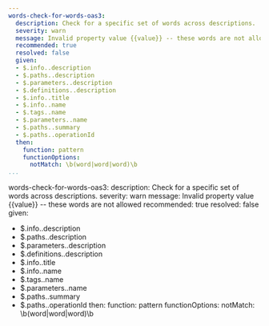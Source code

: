 ```yaml
---
words-check-for-words-oas3:
  description: Check for a specific set of words across descriptions.
  severity: warn
  message: Invalid property value {{value}} -- these words are not allowed
  recommended: true
  resolved: false
  given:
  - $.info..description
  - $.paths..description
  - $.parameters..description
  - $.definitions..description
  - $.info..title
  - $.info..name
  - $.tags..name
  - $.parameters..name
  - $.paths..summary
  - $.paths..operationId
  then:
    function: pattern
    functionOptions:
      notMatch: \b(word|word|word)\b
...
```

words-check-for-words-oas3:
  description: Check for a specific set of words across descriptions.
  severity: warn
  message: Invalid property value {{value}} -- these words are not allowed
  recommended: true
  resolved: false
  given:
  - $.info..description
  - $.paths..description
  - $.parameters..description
  - $.definitions..description
  - $.info..title
  - $.info..name
  - $.tags..name
  - $.parameters..name
  - $.paths..summary
  - $.paths..operationId
  then:
    function: pattern
    functionOptions:
      notMatch: \b(word|word|word)\b